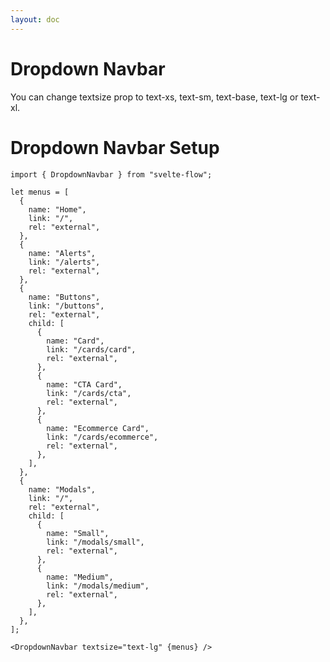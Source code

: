 ```yaml
---
layout: doc
---
```


<script>
  import { DropdownNavbar } from "svelte-flow";

  let menus = [
    {
      name: "Home",
      link: "/",
      rel: "external",
    },
    {
      name: "Cards",
      link: "/cards",
      rel: "external",
      child: [
        {
          name: "Card",
          link: "/cards/card",
          rel: "external",
        },
        {
          name: "CTA Card",
          link: "/cards/cta",
          rel: "external",
        },
        {
          name: "Ecommerce Card",
          link: "/cards/ecommerce",
          rel: "external",
        },
      ],
    },
    {
      name: "Modals",
      link: "/",
      rel: "external",
      child: [
        {
          name: "Small",
          link: "/modals/small",
          rel: "external",
        },
        {
          name: "Medium",
          link: "/modals/medium",
          rel: "external",
        },
      ],
    },
  ];
</script>



<h1 class="text-3xl w-full dark:text-white pb-8">Dropdown Navbar</h1>

<div class="container w-full rounded-xl my-4 mx-auto bg-gradient-to-r bg-white dark:bg-gray-900 border border-gray-200 dark:border-gray-700 p-2 sm:p-6">
  <DropdownNavbar textsize="text-lg" {menus} />
</div>

<p class="dark:text-white text-lg">
  You can change textsize prop to text-xs, text-sm, text-base, text-lg or text-xl.
</p>

<h1 class="text-3xl w-full dark:text-white py-8">Dropdown Navbar Setup</h1>

```svelte
import { DropdownNavbar } from "svelte-flow";

let menus = [
  {
    name: "Home",
    link: "/",
    rel: "external",
  },
  {
    name: "Alerts",
    link: "/alerts",
    rel: "external",
  },
  {
    name: "Buttons",
    link: "/buttons",
    rel: "external",
    child: [
      {
        name: "Card",
        link: "/cards/card",
        rel: "external",
      },
      {
        name: "CTA Card",
        link: "/cards/cta",
        rel: "external",
      },
      {
        name: "Ecommerce Card",
        link: "/cards/ecommerce",
        rel: "external",
      },
    ],
  },
  {
    name: "Modals",
    link: "/",
    rel: "external",
    child: [
      {
        name: "Small",
        link: "/modals/small",
        rel: "external",
      },
      {
        name: "Medium",
        link: "/modals/medium",
        rel: "external",
      },
    ],
  },
];

<DropdownNavbar textsize="text-lg" {menus} />
```




